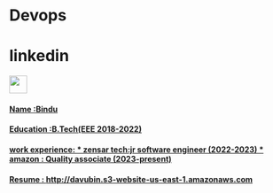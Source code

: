 # Devops
# linkedin

<p align="left"><a href="https://www.linkedin.com/in/bindu-davuluri-875633190/" target="_blank" rel="noreferrer"> <picture> <source media="(prefers-color-scheme: dark)" srcset="https://raw.githubusercontent.com/danielcranney/readme-generator/main/public/icons/socials/linkedin-dark.svg" /> <source media="(prefers-color-scheme: light)" srcset="https://raw.githubusercontent.com/danielcranney/readme-generator/main/public/icons/socials/linkedin.svg" /> <img src="https://raw.githubusercontent.com/danielcranney/readme-generator/main/public/icons/socials/linkedin.svg" width="32" height="32" /> </picture> </p>
  
#### Name :Bindu
#### Education :B.Tech(EEE 2018-2022)
#### work experience: * zensar tech:jr software engineer (2022-2023) * amazon : Quality associate (2023-present)
#### Resume : http://davubin.s3-website-us-east-1.amazonaws.com
